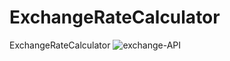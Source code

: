 # ExchangeRateCalculator
ExchangeRateCalculator
<img src="https://i.ibb.co/Pz7PbS4/exchange-API.png" alt="exchange-API" border="0">
